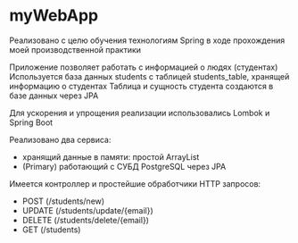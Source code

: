 # myWebApp
Реализовано с целю обучения технологиям Spring в ходе прохождения моей производственной практики

Приложение позволяет работать с информацией о людях (студентах)
Используется база данных students с таблицей students_table, хранящей информацию о студентах
Таблица и сущность студента создаются в базе данных через JPA

Для ускорения и упрощения реализации использовались Lombok и Spring Boot

Реализовано два сервиса:
  - хранящий данные в памяти: простой ArrayList
  - (Primary) работающий с СУБД PostgreSQL через JPA

Имеется контроллер и простейшие обработчики HTTP запросов:
  - POST (/students/new)
  - UPDATE (/students/update/{email})
  - DELETE (/students/delete/{email})
  - GET (/students)
